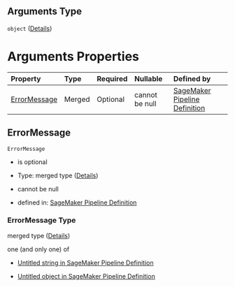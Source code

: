 ## Arguments Type

`object` ([Details](pipeline-definition-definitions-failstep-properties-arguments.md))

# Arguments Properties

| Property                      | Type   | Required | Nullable       | Defined by                                                                                                                                                                                                                                                     |
| :---------------------------- | :----- | :------- | :------------- | :------------------------------------------------------------------------------------------------------------------------------------------------------------------------------------------------------------------------------------------------------------- |
| [ErrorMessage](#errormessage) | Merged | Optional | cannot be null | [SageMaker Pipeline Definition](pipeline-definition-definitions-stringargumentvalue.md "https://github.com/jerrypeng7773/sagemaker-model-building-pipeline-definition-JSON-schema/schema/#/definitions/FailStep/properties/Arguments/properties/ErrorMessage") |

## ErrorMessage



`ErrorMessage`

*   is optional

*   Type: merged type ([Details](pipeline-definition-definitions-stringargumentvalue.md))

*   cannot be null

*   defined in: [SageMaker Pipeline Definition](pipeline-definition-definitions-stringargumentvalue.md "https://github.com/jerrypeng7773/sagemaker-model-building-pipeline-definition-JSON-schema/schema/#/definitions/FailStep/properties/Arguments/properties/ErrorMessage")

### ErrorMessage Type

merged type ([Details](pipeline-definition-definitions-stringargumentvalue.md))

one (and only one) of

*   [Untitled string in SageMaker Pipeline Definition](pipeline-definition-definitions-stringargumentvalue-oneof-0.md "check type definition")

*   [Untitled object in SageMaker Pipeline Definition](pipeline-definition-definitions-getfunction.md "check type definition")
